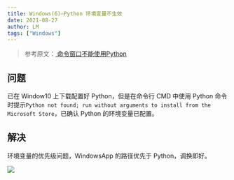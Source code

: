 ```yaml
---
title: Windows(6)—Python 环境变量不生效
date: 2021-08-27
author: LM
tags: ["Windows"]
---
```


> 参考原文：[ 命令窗口不能使用Python ](https://zhuanlan.zhihu.com/p/380716375)

## 问题

已在 Window10 上下载配置好 Python，但是在命令行 CMD 中使用 Python 命令时提示`Python not found; run without arguments to install from the Microsoft Store`，已确认 Python 的环境变量已配置。

## 解决

环境变量的优先级问题，WindowsApp 的路径优先于 Python，调换即好。

![](https://gitee.com/LM-J/drawingbed/raw/master/img/20210826113848.png)
